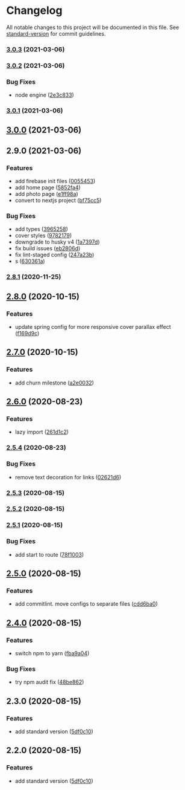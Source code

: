 # Changelog

All notable changes to this project will be documented in this file. See [standard-version](https://github.com/conventional-changelog/standard-version) for commit guidelines.

### [3.0.3](https://github.com/calvinyhu/calvinhu/compare/v3.0.2...v3.0.3) (2021-03-06)

### [3.0.2](https://github.com/calvinyhu/calvinhu/compare/v3.0.1...v3.0.2) (2021-03-06)


### Bug Fixes

* node engine ([2e3c833](https://github.com/calvinyhu/calvinhu/commit/2e3c833b39e9610836aef9e7cf07f03e1e8ea44d))

### [3.0.1](https://github.com/calvinyhu/calvinhu/compare/v3.0.0...v3.0.1) (2021-03-06)

## [3.0.0](https://github.com/calvinyhu/calvinhu/compare/v2.9.0...v3.0.0) (2021-03-06)

## 2.9.0 (2021-03-06)


### Features

* add firebase init files ([0055453](https://github.com/calvinyhu/calvinhu/commit/0055453897e8b7688e3359ee4c09919253c3dc56))
* add home page ([5852fa4](https://github.com/calvinyhu/calvinhu/commit/5852fa4bbf2aea6ee63922dd90a1cca018f8e3b1))
* add photo page ([e1ff98a](https://github.com/calvinyhu/calvinhu/commit/e1ff98a650c1b87c050722cc35b4a973079f1ca3))
* convert to nextjs project ([bf75cc5](https://github.com/calvinyhu/calvinhu/commit/bf75cc5a4b739056dd76da536d43f0c6bde461a6))


### Bug Fixes

* add types ([3965258](https://github.com/calvinyhu/calvinhu/commit/396525856a43c9ea41a3a3cc5f4688f36e90bfba))
* cover styles ([9782179](https://github.com/calvinyhu/calvinhu/commit/9782179cee970f06f84a0fa1d93f7b008edcf723))
* downgrade to husky v4 ([1a7397d](https://github.com/calvinyhu/calvinhu/commit/1a7397d4f9e2dd3bf18b66112e9f07efdccf8439))
* fix build issues ([eb2806d](https://github.com/calvinyhu/calvinhu/commit/eb2806d863b3e5c1461eacae20cf38be70707ab6))
* fix lint-staged config ([247a23b](https://github.com/calvinyhu/calvinhu/commit/247a23b45fa91057ba0e3d44420e49f3901780c4))
* s ([630361a](https://github.com/calvinyhu/calvinhu/commit/630361a89fc17aa600f64e8c318676b572939da1))

### [2.8.1](https://github.com/calvinyhu/calvinhu/compare/v2.8.0...v2.8.1) (2020-11-25)

## [2.8.0](https://github.com/calvinyhu/calvinhu/compare/v2.7.0...v2.8.0) (2020-10-15)


### Features

* update spring config for more responsive cover parallax effect ([f169d9c](https://github.com/calvinyhu/calvinhu/commit/f169d9c7a1348c8d2f76cea587b266e9e379a31d))

## [2.7.0](https://github.com/calvinyhu/calvinhu/compare/v2.6.0...v2.7.0) (2020-10-15)


### Features

* add churn milestone ([a2e0032](https://github.com/calvinyhu/calvinhu/commit/a2e00328472842a2003edc383634040dba806334))

## [2.6.0](https://github.com/calvinyhu/calvinhu/compare/v2.5.4...v2.6.0) (2020-08-23)


### Features

* lazy import ([261d1c2](https://github.com/calvinyhu/calvinhu/commit/261d1c20a3b2ff4d1102c4e0913490af567cbd71))

### [2.5.4](https://github.com/calvinyhu/calvinhu/compare/v2.5.3...v2.5.4) (2020-08-23)


### Bug Fixes

* remove text decoration for links ([02621d6](https://github.com/calvinyhu/calvinhu/commit/02621d6e0d5975b33ad326a15fb13c90f56d792a))

### [2.5.3](https://github.com/calvinyhu/calvinhu/compare/v2.5.1...v2.5.3) (2020-08-15)

### [2.5.2](https://github.com/calvinyhu/calvinhu/compare/v2.5.1...v2.5.2) (2020-08-15)

### [2.5.1](https://github.com/calvinyhu/calvinhu/compare/v2.5.0...v2.5.1) (2020-08-15)


### Bug Fixes

* add start to route ([78f1003](https://github.com/calvinyhu/calvinhu/commit/78f100369c1b7cc369eac25708a2ba9582d29ad3))

## [2.5.0](https://github.com/calvinyhu/calvinhu/compare/v2.4.0...v2.5.0) (2020-08-15)


### Features

* add commitlint. move configs to separate files ([cdd6ba0](https://github.com/calvinyhu/calvinhu/commit/cdd6ba028e5757439b9bcf244e0d972e38461dc9))

## [2.4.0](https://github.com/calvinyhu/calvinhu/compare/v2.3.0...v2.4.0) (2020-08-15)


### Features

* switch npm to yarn ([fba9a04](https://github.com/calvinyhu/calvinhu/commit/fba9a0447c098f5bad3a58098bac25bcf4190d8f))


### Bug Fixes

* try npm audit fix ([48be862](https://github.com/calvinyhu/calvinhu/commit/48be8622a2379c49e0d6aa87fe3b2d6f7e9d27ca))

## 2.3.0 (2020-08-15)


### Features

* add standard version ([5df0c10](https://github.com/calvinyhu/calvinhu/commit/5df0c105c1b50322b0ba199ee8d8a1e6d8e62da9))

## 2.2.0 (2020-08-15)


### Features

* add standard version ([5df0c10](https://github.com/calvinyhu/calvinhu/commit/5df0c105c1b50322b0ba199ee8d8a1e6d8e62da9))
